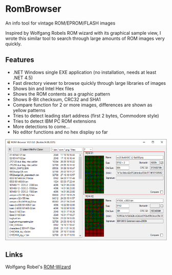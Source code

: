 # RomBrowser

An info tool for vintage ROM/EPROM/FLASH images

Inspired by Wolfgang Robels ROM wizard with its graphical sample view, I wrote this similar tool to search through large amounts of ROM images very quickly.

## Features

- .NET Windows single EXE application (no installation, needs at least .NET 4.5)
- Fast directory viewer to browse quickly through large libraries of images
- Shows bin and Intel Hex files
- Shows the ROM contents as a graphic pattern
- Shows 8-Bit checksum, CRC32 and SHA1
- Compare function for 2 or more images, differences are shown as yellow patterns
- Tries to detect leading start address (first 2 bytes, Commodore style)
- Tries to detect IBM PC ROM extensions
- More detections to come...
- No editor functions and no hex display so far

![Screenshot](https://github.com/detlefgerhardt/RomBrowser/blob/master/screen1.png)

## Links

Wolfgang Robel's [ROM-Wizard](http://www.wolfgangrobel.de/romwizard.htm)
